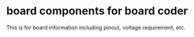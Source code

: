 # board components for board coder

This is for board information including pinout, voltage requirement, etc.
